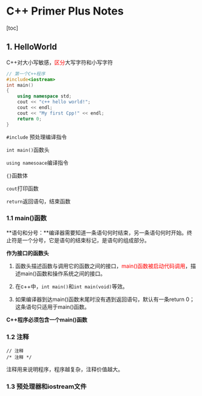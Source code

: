 # C++ Primer Plus Notes

[toc]

## 1. HelloWorld

C++对大小写敏感，<font color = "red">区分</font>大写字符和小写字符

```c++
// 第一个C++程序
#include<iostream>
int main()
{
    using namespace std;
    cout << "c++ hello world!";
    cout << endl;
    cout << "My first Cpp!" << endl;
    return 0;
}
```

`#include` 预处理编译指令

`int main()`函数头

`using namesoace`编译指令

`{}`函数体

`cout`打印函数

`return`返回语句，结束函数

### 1.1 main()函数

**语句和分号：**编译器需要知道一条语句何时结束，另一条语句何时开始。终止符是一个分号，它是语句的结束标记，是语句的组成部分。

**作为接口的函数头**

1.   函数头描述函数与调用它的函数之间的接口，<font color = "red">main()函数被启动代码调用</font>，描述main()函数和操作系统之间的接口。

2.   在c++中，`int main()`和`int main(void)`等效。

3.   如果编译器到达main()函数末尾时没有遇到返回语句，默认有一条return 0；这条语句只适用于main()函数。

**C++程序必须包含一个main()函数**

### 1.2 注释

```
// 注释
/* 注释 */
```

注释用来说明程序，程序越复杂，注释价值越大。

### 1.3 预处理器和iostream文件

